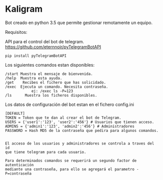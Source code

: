 # Kaligram
Bot creado en python 3.5 que permite gestionar remotamente un equipo.

Requisitos:

API para el control del bot de telegram.
    https://github.com/eternnoir/pyTelegramBotAPI
    
    pip install pyTelegramBotAPI

Los siguientes comandos estan disponibles:

    /start Muestra el mensaje de bienvenida.
    /help  Muestra esta ayuda.
    /get    Recibes el fichero que has solicidado.
    /exec  Ejecuta un comando. Necesita contraseña.
                ej: /exec ls -P=123
    /ls      Muestra los ficheros disponibles.
    
Los datos de configuración del bot estan en el fichero config.ini

    [DEFAULT]
    TOKEN = Token que te dan al crear el bot de Telegram.
    USERS = {'user1':'123', 'user2':'456'} # Usuarios que tienen acceso.
    ADMINS = {'admin1':'123', 'admin2':'456'} # Administradores
    PASSWORD = Hash MD5 de la contraseña que pedira para algunos comandos.
    
    
    El acceso de los usuarios y administradores se controla a traves del id
    que tiene telegram para cada usuario.
    
    Para determinados comandos se requerirá un segundo factor de autenticación
    mediante una contraseña, para ello se agregará el parametro -P=contraseña